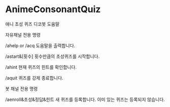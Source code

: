 # AnimeConsonantQuiz
애니 초성 퀴즈 디코봇 도움말

자유채널 전용 명령

/ahelp or /acq
도움말을 출력합니다.

/astart&[횟수]
횟수만큼의 초성퀴즈를 시작합니다.

/ahint
현재 퀴즈의 힌트를 확인합니다.

/aquit
퀴즈를 강제 종료합니다.


봇 채널 전용 명령

/aenroll&초성&정답&힌트
새 퀴즈를 등록합니다. 이미 있는 퀴즈는 등록되지 않습니다.


